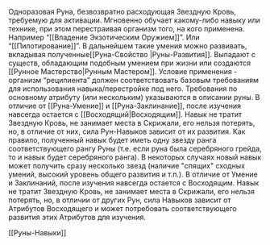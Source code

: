 Одноразовая Руна, безвозвратно расходующая Звездную Кровь, требуемую для активации. Мгновенно обучает какому-либо навыку или технике, при этом перестраивая организм того, на кого применена. Например “[[Владение Экзотическим Оружием]]”. Или “[[Пилотирование]]”. В дальнейшем такие умения можно развивать, вкладывая полученные[[Руна-Свойство |Руны-Развития]]. Выпадают с существ, обладающим подобным умением при жизни или создаются [[Рунное Мастерство|Рунным Мастером]]. Условие применения - организм “реципиента” должен соответствовать базовым требованиям для использования навыка/перестройке под него. Требования по основному атрибуту (или нескольким) указываются в описании руны. В отличие от [[Руна-Умение]] и [[Руна-Заклинание]], после изучения навсегда остается с [[Восходящий|Восходящим]]. Навык не тратит Звездную Кровь, не занимает места в Скрижали, его нельзя потерять, но, в отличие от них, сила Рун-Навыков зависит от их развития. Как правило, полученный навык будет иметь одну звезду ранга соответствующего рангу Руны (т.е. если руна была серебряного грейда, то и навык будет серебряного ранга). В некоторых случаях новый навык может получить сразу несколько звезд (наличие "спящих" сходных умений, высокий уровень общего развития и т.п.). В отличие от Умение и Заклинаний, после изучения навсегда остается с Восходящим. Навык не тратит Звездную Кровь, не занимает места в Скрижали, его нельзя потерять, но, в отличии от других Рун, сила Навыков зависит от Атрибутов Восходящего и может потребовать соответствующего развития этих Атрибутов для изучения.

[[Руны-Навыки]]
